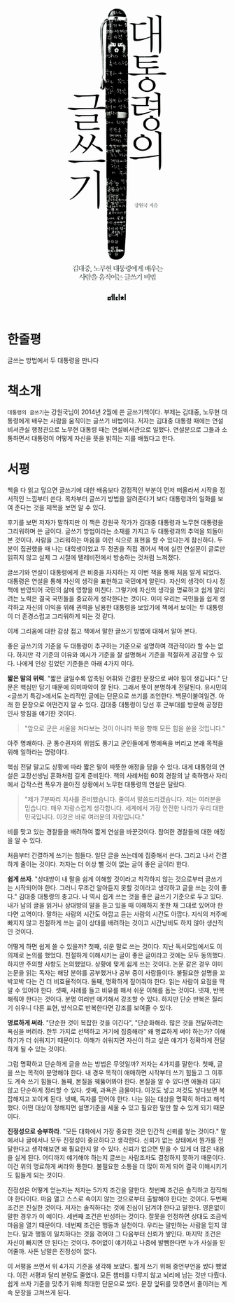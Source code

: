 <!-- markdownlint-disable MD025 MD036 MD041 -->

![대통령의 글쓰기](cover.jpg)

# 한줄평

글쓰는 방법에서 두 대통령을 만나다

# 책소개

`대통령의 글쓰기`는 강원국님이 2014년 2월에 쓴 글쓰기책이다. 부제는 김대중, 노무현 대통령에게 배우는 사람을 움직이는 글쓰기 비법이다. 저자는 김대중 대통령 때에는 연설비서관실 행정관으로 노무현 대통령 때는 연설비서관으로 일했다. 연설문으로 그들과 소통하면서 대통령이 어떻게 자신을 뜻을 밝히는 지를 배웠다고 한다.

# 서평

책을 다 읽고 덮으면 글쓰기에 대한 배움보다 감정적인 부분이 먼저 떠올라서 시작을 정서적인 느낌부터 쓴다. 목차부터 글쓰기 방법을 알려준다기 보다 대통령과의 일화를 보여 준다는 것을 제목을 보면 알 수 있다.

후기를 보면 저자가 말하지만 이 책은 강원국 작가가 김대중 대통령과 노무현 대통령을 그리워하며 쓴 글이다. 글쓰기 방법이라는 소재를 가지고 두 대통령과의 추억을 되돌아본 것이다. 사람을 그리워하는 마음을 이런 식으로 표현을 할 수 있다는게 참신하다. 두 분이 집권했을 때 나는 대학생이었고 두 정권을 직접 겪어서 책에 실린 연설문이 글로만 읽히지 않고 실제 그 시절에 텔레비전에서 방송하는 것처럼 느껴졌다.

글쓰기와 연설이 대통령에게 큰 비중을 차지하는 지 이번 책을 통해 처음 알게 되었다. 대통령은 연설을 통해 자신의 생각을 표현하고 국민에게 알린다. 자신의 생각이 다시 정책에 반영되어 국민의 삶에 영향을 미친다. 그렇기에 자신의 생각을 명료하고 쉽게 알리려는 노력은 결국 국민들을 중요하게 생각한다는 것이다. 이미 우리는 국민들을 쉽게 생각하고 자신의 이익을 위해 권력을 남용한 대통령을 보았기에 책에서 보이는 두 대통령이 더 존경스럽고 그리워하게 되는 것 같다.

이제 그리움에 대한 감상 접고 책에서 말한 글쓰기 방법에 대해서 알아 본다.

좋은 글쓰기의 기준을 두 대통령이 추구하는 기준으로 설명하여 객관적이라 할 수는 없다. 하지만 각 기준의 이유와 예시가 기준을 잘 설명해서 기준을 적절하게 공감할 수 있다. 나에게 인상 깊었던 기준들은 아래 4가지 이다.

**짧은 말의 위력**. "짧은 글일수록 압축된 어휘와 간결한 문장으로 써야 힘이 생깁니다." 단문은 핵심만 담기 때문에 의미파악이 잘 된다. 그래서 뜻이 분명하게 전달된다. 유시민의 <글쓰기 특강>에서도 논리적인 글에는 단문으로 쓰기를 조언한다. 백문이불여일견. 아래 한 문장으로 어떤건지 알 수 있다. 김대중 대통령이 당선 후 군부대를 방문해 공정한 인사 방침을 얘기한 것이다.

> "앞으로 군은 서울을 쳐다보는 것이 아니라 북을 향해 모든 힘을 쏟을 것입니다."

아주 명쾌하다. 군 통수권자의 위엄도 풍기고 군인들에게 명예욕을 버리고 본래 목적을 위해 일하라는 명령이다.

핵심 전달 말고도 상황에 따라 짧은 말이 따뜻한 애정을 담을 수 있다. 대게 대통령의 연설은 교장선생님 훈화처럼 길게 준비된다. 책의 사례처럼 60회 경찰의 날 축하행사 자리에서 갑작스런 폭우가 쏟아진 상황에서 노무현 대통령의 연설은 달랐다.

> "제가 7분짜리 치사를 준비했습니다. 줄여서 말씀드리겠습니다. 저는 여러분을 믿습니다. 매우 자랑스럽게 생각합니다. 세계에서 가장 안전한 나라가 우리 대한민국입니다. 이것은 바로 여러분의 자랑입니다."

비를 맞고 있는 경찰들을 배려하여 짧게 연설을 바꾼것이다. 참여한 경찰들에 대한 애정을 알 수 있다.

처음부터 간결하게 쓰기는 힘들다. 일단 글을 쓰는데에 집중해서 쓴다. 그리고 나서 간결하게 줄이는 것이다. 저자는 더 이상 뺄 것이 없는 글이 좋은 글이라 한다.

**쉽게 쓰자**. "상대방이 내 말을 쉽게 이해할 것이라고 착각하지 않는 것으로부터 글쓰기는 시작되어야 한다. 그러니 무조건 알아듣지 못할 것이라고 생각하고 글을 쓰는 것이 좋다." 김대중 대통령의 충고다. 나 역시 쉽게 쓰는 것을 좋은 글쓰기 기준으로 두고 있다. 내가 남의 글을 읽거나 상대방의 말을 듣고 있을 때 이해하지 못한 채 그대로 있어야 한다면 고역이다. 말하는 사람의 시간도 아깝고 듣는 사람의 시간도 아깝다. 지식의 저주에 빠지지 않고 친절하게 쓰는 글이 상대를 배려하는 것이고 시간낭비도 하지 않아 생산적인 것이다.

어떻게 하면 쉽게 쓸 수 있을까? 첫째, 쉬운 말로 쓰는 것이다. 지난 독서모임에서도 이 의제로 논의를 했었다. 친절하게 이해시키는 글이 좋은 글이라고 것에는 모두 동의했다. 하지만 주의할 사항도 논의했었다. 상황에 맞게 쉽게 쓰는 것이다. 논문 같은 경우 이미 논문을 읽는 독자는 해당 분야를 공부했거나 공부 중이 사람들이다. 불필요한 설명을 꼬박꼬박 다는 건 더 비효율적이다. 둘째, 명확하게 짚어줘야 한다. 읽는 사람이 요점을 딱 알 수 있어야 한다. 셋째, 사례를 들고 비유를 해서 쉬운 이해를 돕는 것이다. 넷재, 반복해줘야 한다는 것이다. 분명 여러번 얘기해서 강조할 수 있다. 하지만 단순 반복은 질리기 쉬우니 다른 표현, 방식으로 반복한다면 강조를 보여줄 수 있다.

**명료하게 써라**. "단순한 것이 복잡한 것을 이긴다", "단순화해라. 많은 것을 전달하려는 욕심을 버려라. 한두 가지로 선택하고 거기에 집중해라" 왜 명료하게 써야 하는가? 이해하기가 더 쉬워지기 때문이다. 이해가 쉬워지면 자신이 하고 싶은 얘기가 정확하게 전달하게 될 수 있는 것이다.

그럼 명확하고 단순하게 글을 쓰는 방법은 무엇일까? 저자는 4가지를 말한다. 첫째, 글을 쓰는 목적이 분명해야 한다. 내 경우 목적이 애매하면 시작부터 쓰기 힘들고 그 이후도 계속 쓰기 힘들다. 둘째, 본질을 꿰뚫어봐야 한다. 본질을 알 수 있다면 애둘러 대지 않고 단순하게 정리할 수 있다. 셋째, 과욕은 금물이다. 이것도 넣고 저것도 넣다보면 복잡해지고 꼬이게 된다. 넷째, 독자를 믿어야 한다. 나는 읽는 대상을 명확히 하라고 해석했다. 어떤 대상이 정해지면 설명기준을 세울 수 있고 필요한 말만 할 수 있게 되기 때문이다.

**진정성으로 승부하라**. "모든 대화에서 가장 중요한 것은 인간적 신뢰를 쌓는 것이다." 말에서나 글에서나 모두 진정성이 중요하다고 생각한다. 신뢰가 없는 상태에서 뭔가를 전달한다고 생각해보면 왜 필요한지 알 수 있다. 신뢰가 없으면 믿을 수 있게 더 많은 내용을 실게 된다. 어디까지 얘기해야 하는지 글쓰는 사람조차도 결정하지 못하기 때문이다. 이건 위의 명료하게 써라와 통한다. 불필요한 소통을 더 많이 하게 되어 결국 이해시키기도 힘들게 되는 것이다.

진정성은 어떻게 얻는지는 저자는 5가지 조건을 말한다. 첫번째 조건은 솔직하고 정직해야 한다이다. 마음 열고 스스로 속이지 않는 것으로부터 출발해야 한다는 것이다. 두번째 조건은 진실한 것이다. 저자는 솔직하다는 것에 진심이 담겨야 한다고 말한다. 영혼없이 말한 경우가 이 예이다. 세번째 조건은 반성하는 것이다. 잘못을 인정하면 상대도 조금씩 마음을 열기 때문이다. 네번째 조건은 행동과 실천이다. 우리는 말만하는 사람을 믿지 않는다. 말과 행동이 일치하다는 것을 겪어야 그 다음부터 신뢰가 쌓인다. 마지막 조건은 자신이 빠지면 안 된다는 것이다. 주어없이 얘기하고 나중에 발뺌한다면 누가 사실을 믿어줄까. 사돈 남말은 진정성이 없다.

이 서평을 쓰면서 위 4가지 기준을 생각해 보았다. 짧게 쓰기 위해 중언부언을 썼다 뺐었다. 이전 서평과 달리 분량도 줄였다. 모든 챕터를 다루지 않고 뇌리에 남는 것만 다뤘다. 쉽게 쓰자 기준을 맞추기 위해 최대한 단문으로 썼다. 문장 앞뒤를 맞추면서 줄이려는 계속 문장을 고쳐쓰게 된다.